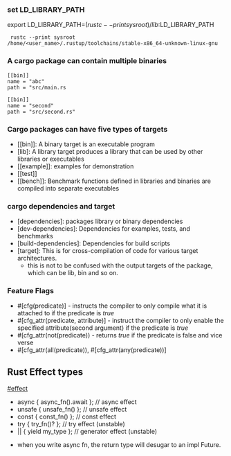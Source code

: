 ### set LD_LIBRARY_PATH
export LD_LIBRARY_PATH=$(rustc --print sysroot)/lib:$LD_LIBRARY_PATH
```
 rustc --print sysroot
/home/<user_name>/.rustup/toolchains/stable-x86_64-unknown-linux-gnu
```

### A cargo package can contain multiple binaries
```
[[bin]]
name = "abc"
path = "src/main.rs

[[bin]]
name = "second"
path = "src/second.rs"
```

### Cargo packages can have five types of targets
* [[bin]]: A binary target is an executable program
* [lib]: A library target produces a library that can be used by other libraries or executables
* [[example]]: examples for demonstration
* [[test]]
* [[bench]]: Benchmark functions defined in libraries and binaries are compiled into separate executables

### cargo dependencies and target
* [dependencies]: packages library or binary dependencies
* [dev-dependencies]: Dependencies for examples, tests, and benchmarks
* [build-dependencies]: Dependencies for build scripts
* [target]: This is for cross-compilation of code for various target architectures.
  * this is not to be confused with the output targets of the package, which can be lib, bin and so on.
### Feature Flags
* #[cfg(predicate)] - instructs the compiler to only compile what it is attached to if the predicate is *true*
* #[cfg_attr(predicate, attribute)] - instruct the compiler to only enable the specified attribute(second argument) if the 
   predicate is *true*
* #[cfg_attr(not(predicate)) - returns *true* if the predicate is false and vice verse
* #[cfg_attr(all(predicate)), #[cfg_attr(any(predicate))]

## Rust Effect types
[#effect](https://blog.yoshuawuyts.com/extending-rusts-effect-system/)
* async { async_fn().await }; // async effect
* unsafe { unsafe_fn() };     // unsafe effect
* const { const_fn() };       // const effect
* try { try_fn()? };          // try effect (unstable)
* || { yield my_type };       // generator effect (unstable)

- when you write async fn, the return type will desugar to an impl Future.
